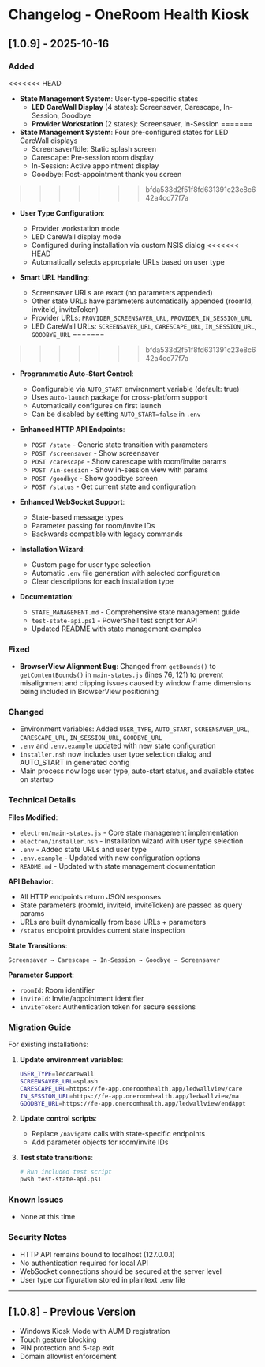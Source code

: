 # Changelog - OneRoom Health Kiosk

## [1.0.9] - 2025-10-16

### Added
<<<<<<< HEAD
- **State Management System**: User-type-specific states
  - **LED CareWall Display** (4 states): Screensaver, Carescape, In-Session, Goodbye
  - **Provider Workstation** (2 states): Screensaver, In-Session
=======
- **State Management System**: Four pre-configured states for LED CareWall displays
  - Screensaver/Idle: Static splash screen
  - Carescape: Pre-session room display
  - In-Session: Active appointment display  
  - Goodbye: Post-appointment thank you screen
>>>>>>> bfda533d2f51f8fd631391c23e8c642a4cc77f7a
  
- **User Type Configuration**: 
  - Provider workstation mode
  - LED CareWall display mode
  - Configured during installation via custom NSIS dialog
<<<<<<< HEAD
  - Automatically selects appropriate URLs based on user type

- **Smart URL Handling**:
  - Screensaver URLs are exact (no parameters appended)
  - Other state URLs have parameters automatically appended (roomId, inviteId, inviteToken)
  - Provider URLs: `PROVIDER_SCREENSAVER_URL`, `PROVIDER_IN_SESSION_URL`
  - LED CareWall URLs: `SCREENSAVER_URL`, `CARESCAPE_URL`, `IN_SESSION_URL`, `GOODBYE_URL`
=======
>>>>>>> bfda533d2f51f8fd631391c23e8c642a4cc77f7a

- **Programmatic Auto-Start Control**:
  - Configurable via `AUTO_START` environment variable (default: true)
  - Uses `auto-launch` package for cross-platform support
  - Automatically configures on first launch
  - Can be disabled by setting `AUTO_START=false` in `.env`
  
- **Enhanced HTTP API Endpoints**:
  - `POST /state` - Generic state transition with parameters
  - `POST /screensaver` - Show screensaver
  - `POST /carescape` - Show carescape with room/invite params
  - `POST /in-session` - Show in-session view with params
  - `POST /goodbye` - Show goodbye screen
  - `POST /status` - Get current state and configuration
  
- **Enhanced WebSocket Support**:
  - State-based message types
  - Parameter passing for room/invite IDs
  - Backwards compatible with legacy commands
  
- **Installation Wizard**:
  - Custom page for user type selection
  - Automatic `.env` file generation with selected configuration
  - Clear descriptions for each installation type
  
- **Documentation**:
  - `STATE_MANAGEMENT.md` - Comprehensive state management guide
  - `test-state-api.ps1` - PowerShell test script for API
  - Updated README with state management examples

### Fixed
- **BrowserView Alignment Bug**: Changed from `getBounds()` to `getContentBounds()` 
  in `main-states.js` (lines 76, 121) to prevent misalignment and clipping issues
  caused by window frame dimensions being included in BrowserView positioning

### Changed
- Environment variables: Added `USER_TYPE`, `AUTO_START`, `SCREENSAVER_URL`, 
  `CARESCAPE_URL`, `IN_SESSION_URL`, `GOODBYE_URL`
- `.env` and `.env.example` updated with new state configuration
- `installer.nsh` now includes user type selection dialog and AUTO_START in generated config
- Main process now logs user type, auto-start status, and available states on startup

### Technical Details

**Files Modified**:
- `electron/main-states.js` - Core state management implementation
- `electron/installer.nsh` - Installation wizard with user type selection
- `.env` - Added state URLs and user type
- `.env.example` - Updated with new configuration options
- `README.md` - Updated with state management documentation

**API Behavior**:
- All HTTP endpoints return JSON responses
- State parameters (roomId, inviteId, inviteToken) are passed as query params
- URLs are built dynamically from base URLs + parameters
- `/status` endpoint provides current state inspection

**State Transitions**:
```
Screensaver → Carescape → In-Session → Goodbye → Screensaver
```

**Parameter Support**:
- `roomId`: Room identifier
- `inviteId`: Invite/appointment identifier  
- `inviteToken`: Authentication token for secure sessions

### Migration Guide

For existing installations:

1. **Update environment variables**:
   ```bash
   USER_TYPE=ledcarewall
   SCREENSAVER_URL=splash
   CARESCAPE_URL=https://fe-app.oneroomhealth.app/ledwallview/care
   IN_SESSION_URL=https://fe-app.oneroomhealth.app/ledwallview/ma
   GOODBYE_URL=https://fe-app.oneroomhealth.app/ledwallview/endAppt
   ```

2. **Update control scripts**:
   - Replace `/navigate` calls with state-specific endpoints
   - Add parameter objects for room/invite IDs
   
3. **Test state transitions**:
   ```bash
   # Run included test script
   pwsh test-state-api.ps1
   ```

### Known Issues
- None at this time

### Security Notes
- HTTP API remains bound to localhost (127.0.0.1)
- No authentication required for local API
- WebSocket connections should be secured at the server level
- User type configuration stored in plaintext `.env` file

---

## [1.0.8] - Previous Version
- Windows Kiosk Mode with AUMID registration
- Touch gesture blocking
- PIN protection and 5-tap exit
- Domain allowlist enforcement

